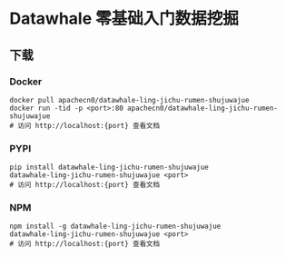 # Datawhale 零基础入门数据挖掘

## 下载

### Docker

```
docker pull apachecn0/datawhale-ling-jichu-rumen-shujuwajue
docker run -tid -p <port>:80 apachecn0/datawhale-ling-jichu-rumen-shujuwajue
# 访问 http://localhost:{port} 查看文档
```

### PYPI

```
pip install datawhale-ling-jichu-rumen-shujuwajue
datawhale-ling-jichu-rumen-shujuwajue <port>
# 访问 http://localhost:{port} 查看文档
```

### NPM

```
npm install -g datawhale-ling-jichu-rumen-shujuwajue
datawhale-ling-jichu-rumen-shujuwajue <port>
# 访问 http://localhost:{port} 查看文档
```